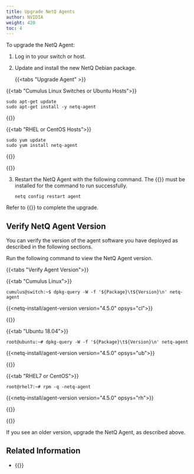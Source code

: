 ```yaml
---
title: Upgrade NetQ Agents
author: NVIDIA
weight: 420
toc: 4
---
```


To upgrade the NetQ Agent:

1. Log in to your switch or host.

2. Update and install the new NetQ Debian package.

   {{<tabs "Upgrade Agent" >}}

{{<tab "Cumulus Linux Switches or Ubuntu Hosts">}}

```
sudo apt-get update
sudo apt-get install -y netq-agent
```

{{</tab>}}

{{<tab "RHEL or CentOS Hosts">}}

```
sudo yum update
sudo yum install netq-agent
```

{{</tab>}}

{{</tabs>}}

3. Restart the NetQ Agent with the following command. The {{<link title="Install NetQ CLI" text="NetQ CLI">}} must be installed for the command to run successfully. 

   ```
   netq config restart agent
   ```

Refer to {{<link title="Install NetQ Agents">}} to complete the upgrade.

## Verify NetQ Agent Version

You can verify the version of the agent software you have deployed as described in the following sections.

Run the following command to view the NetQ Agent version.

{{<tabs "Verify Agent Version">}}

{{<tab "Cumulus Linux">}}

```
cumulus@switch:~$ dpkg-query -W -f '${Package}\t${Version}\n' netq-agent
```

{{<netq-install/agent-version version="4.5.0" opsys="cl">}}

{{</tab>}}

{{<tab "Ubuntu 18.04">}}

```
root@ubuntu:~# dpkg-query -W -f '${Package}\t${Version}\n' netq-agent
```

{{<netq-install/agent-version version="4.5.0" opsys="ub">}}

{{</tab>}}

{{<tab "RHEL7 or CentOS">}}

```
root@rhel7:~# rpm -q -netq-agent
```

{{<netq-install/agent-version version="4.5.0" opsys="rh">}}

{{</tab>}}

{{</tabs>}}

If you see an older version, upgrade the NetQ Agent, as described above.

## Related Information
- {{<link title="Manage NetQ Agents">}}

